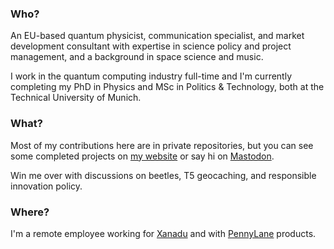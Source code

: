 ### Who?

An EU-based quantum physicist, communication specialist, and market development consultant with expertise in science policy and project management, and a background in space science and music.

I work in the quantum computing industry full-time and I'm currently completing my PhD in Physics and MSc in Politics & Technology, both at the Technical University of Munich.

### What?

Most of my contributions here are in private repositories, but you can see some completed projects on [my website](https://happyturtlethings.net/) or say hi on [Mastodon](https://mastodon.online/@happyturtlethings).

Win me over with discussions on beetles, T5 geocaching, and responsible innovation policy.

### Where?

I'm a remote employee working for [Xanadu](https://xanadu.ai/) and with [PennyLane](https://github.com/PennyLaneAI/) products.
